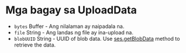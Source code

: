 # Mga bagay sa UploadData

* `bytes` Buffer - Ang nilalaman ay naipadala na.
* `file` String - Ang landas ng file ay ina-upload na.
* `blobUUID` String - UUID of blob data. Use [ses.getBlobData](../session.md#sesgetblobdataidentifier-callback) method to retrieve the data.